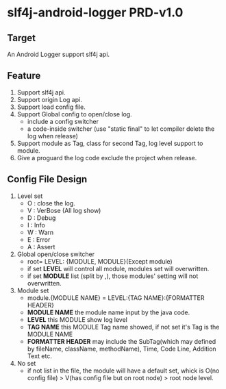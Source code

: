 slf4j-android-logger PRD-v1.0
====================
## Target
An Android Logger support slf4j api.

## Feature
1. Support slf4j api.
2. Support origin Log api.
3. Support load config file.
4. Support Global config to open/close log.
    * include a config switcher
    * a code-inside switcher (use "static final" to let compiler delete the log when release)
5. Support module as Tag, class for second Tag, log level support to module.
6. Give a proguard the log code exclude the project when release.

## Config File Design
1. Level set
    * O : close the log.
    * V : VerBose (All log show)
    * D : Debug
    * I : Info
    * W : Warn
    * E : Error
    * A : Assert
1. Global open/close switcher
    * root= LEVEL: {MODULE, MODULE}(Except module)
    * if set **LEVEL** will control all module, modules set will overwritten.
    * if set **MODULE** list (split by ,), those modules' setting will not overwritten.
2. Module set
    * module.{MODULE NAME} = LEVEL:{TAG NAME}:{FORMATTER HEADER}
    * **MODULE NAME** the module name input by the java code.
    * **LEVEL** this MODULE show log level
    * **TAG NAME** this MODULE Tag name showed, if not set it's Tag is the MODULE NAME
    * **FORMATTER HEADER** may include the SubTag(which may defined by fileName, className, methodName), Time, Code Line, Addition Text etc.
3. No set
    * if not list in the file, the module will have a default set, whick is O(no config file) > V(has config file but on root node) > root node level.
